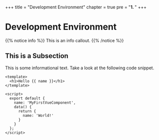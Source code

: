+++
title = "Development Environment"
chapter = true
pre = "<b>1. </b>"
+++
# Development Environment

{{% notice info %}}
This is an info callout.
{{% /notice %}}

## This is a Subsection
This is some informational text. Take a look at the following code snippet.

```
<template>
  <h1>Hello {{ name }}</h1>
</template>

<script>
  export default {
    name: 'MyFirstVueComponent',
    data() {
      return {
        name: 'World!'
      }
    }
  };
</script>
```